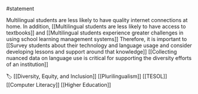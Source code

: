 #statement

Multilingual students are less likely to have quality internet connections at home. In addition, [[Multilingual students are less likely to have access to textbooks]] and [[Multilingual students experience greater challenges in using school learning management systems]] Therefore, it is important to [[Survey students about their technology and language usage and consider developing lessons and support around that knowledge]] [[Collecting nuanced data on language use is critical for supporting the diversity efforts of an institution]]

🏷️ [[Diversity, Equity, and Inclusion]] [[Plurilingualism]] [[TESOL]] [[Computer Literacy]] [[Higher Education]]